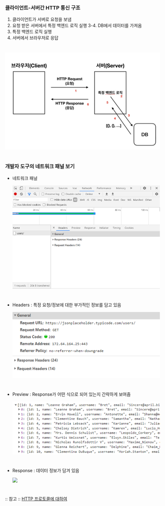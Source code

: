 ### 클라이언트-서버간 HTTP 통신 구조 
1. 클라이언트가 서버로 요청을 보냄 
2. 요청 받은 서버에서 특정 백엔드 로직 실행 
3-4. DB에서 데이터를 가져옴 
5. 특정 백엔드 로직 실행 
6. 서버에서 브라우저로 응답 
#
<img src="/Vue/img/axios5_통신구조.png">   

#
### 개발자 도구의 네트워크 패널 보기
- 네트워크 패널    

  <img src="/Vue/img/axios6_네패.png">   
#
- Headers : 특정 요청/정보에 대한 부가적인 정보를 담고 있음   

  <img src="/Vue/img/axios7_헤더.png">
# 
- Preview : Response가 어떤 식으로 되어 있는지 간략하게 보여줌   

  <img src="/Vue/img/axios8_프리뷰.png">   
#  
- Response : 데이터 정보가 담겨 있음   

  <img src="/Vue/img/axios9_리스펀스.png">
#  

:: 참고 :: [HTTP 프로토콜에 대하여](https://joshua1988.github.io/web-development/http-part1/)
